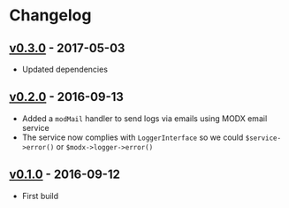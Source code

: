 # Changelog


## [v0.3.0] - 2017-05-03

* Updated dependencies


## [v0.2.0] - 2016-09-13

* Added a `modMail` handler to send logs via emails using MODX email service
* The service now complies with `LoggerInterface` so we could `$service->error()` or `$modx->logger->error()`


## [v0.1.0] - 2016-09-12

* First build


[unreleased]: https://github.com/meltingmedia/monolog/compare/0.3.0...HEAD
[v0.3.0]: https://github.com/meltingmedia/monolog/compare/0.2.0...0.3.0
[v0.2.0]: https://github.com/meltingmedia/monolog/compare/0.1.0...0.2.0
[v0.1.0]: https://github.com/meltingmedia/monolog/commits/0.1.0
